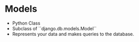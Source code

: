 
Models
======

<ul>
    <li class="fragment">
        Python Class
    </li>
    <li class="fragment">
        Subclass of ``django.db.models.Model``
    </li>
    <li class="fragment">
        Represents your data and makes queries to the database.
    </li>
</ul>
